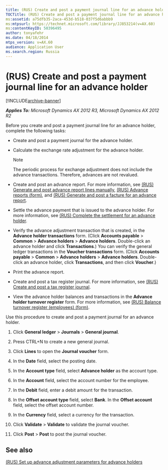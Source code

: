 ```yaml
---
title: (RUS) Create and post a payment journal line for an advance holder
TOCTitle: (RUS) Create and post a payment journal line for an advance holder
ms:assetid: a75dfb35-2aca-453d-b518-037f5d6abbb9
ms:mtpsurl: https://technet.microsoft.com/library/JJ853214(v=AX.60)
ms:contentKeyID: 50396495
author: tonyafehr
ms.date: 04/18/2014
mtps_version: v=AX.60
audience: Application User
ms.search.region: Russia
---
```


# (RUS) Create and post a payment journal line for an advance holder 


[!INCLUDE[archive-banner](includes/archive-banner.md)]


_**Applies To:** Microsoft Dynamics AX 2012 R3, Microsoft Dynamics AX 2012 R2_

Before you create and post a payment journal line for an advance holder, complete the following tasks:

  - Create and post a payment journal for the advance holder.

  - Calculate the exchange rate adjustment for the advance holder.
    

    > [!NOTE]
    > <P>The periodic process for exchange adjustment does not include the advance transactions. Therefore, advances are not revalued.</P>



  - Create and post an advance report. For more information, see [(RUS) Generate and post advance report lines manually](rus-generate-and-post-advance-report-lines-manually.md), [(RUS) Advance reports (form)](https://technet.microsoft.com/library/jj733237\(v=ax.60\)), and [(RUS) Generate and post a facture for an advance report](rus-generate-and-post-a-facture-for-an-advance-report.md).

  - Settle the advance payment that is issued to the advance holder. For more information, see [(RUS) Complete the settlement for an advance holder](rus-complete-the-settlement-for-an-advance-holder.md).

  - Verify the advance adjustment transaction that is created, in the **Advance holder transactions** form. (Click **Accounts payable** \> **Common** \> **Advance holders** \> **Advance holders**. Double-click an advance holder and click **Transactions**.) You can verify the general ledger transactions in the **Voucher transactions** form. (Click **Accounts payable** \> **Common** \> **Advance holders** \> **Advance holders**. Double-click an advance holder, click **Transactions**, and then click **Voucher**.)

  - Print the advance report.

  - Create and post a tax register journal. For more information, see [(RUS) Create and post a tax register journal](rus-create-and-post-a-tax-register-journal.md).

  - View the advance holder balances and transactions in the **Advance holder turnover register** form. For more information, see [(RUS) Balance turnover register (employees) (form)](https://technet.microsoft.com/library/jj711437\(v=ax.60\)).

Use this procedure to create and post a payment journal for an advance holder.

1.  Click **General ledger** \> **Journals** \> **General journal**.

2.  Press CTRL+N to create a new general journal.

3.  Click **Lines** to open the **Journal voucher** form.

4.  In the **Date** field, select the posting date.

5.  In the **Account type** field, select **Advance holder** as the account type.

6.  In the **Account** field, select the account number for the employee.

7.  In the **Debit** field, enter a debit amount for the transaction.

8.  In the **Offset account type** field, select **Bank**. In the **Offset account** field, select the offset account number.

9.  In the **Currency** field, select a currency for the transaction.

10. Click **Validate** \> **Validate** to validate the journal voucher.

11. Click **Post** \> **Post** to post the journal voucher.

## See also

[(RUS) Set up advance adjustment parameters for advance holders](rus-set-up-advance-adjustment-parameters-for-advance-holders.md)

  


